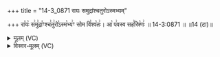 +++
title = "14-3_0871 रायः समुद्रांश्चतुरोऽस्मभ्यम्"

+++
रा꣣यः꣡ स꣢मु꣣द्रा꣢ꣳश्च꣣तु꣢रो꣣ऽस्म꣡भ्य꣢ꣳ सोम वि꣣श्व꣡तः꣢। आ꣡ प꣢वस्व सह꣣स्रि꣡णः꣢ ॥ 14-3:0871 ॥ ॥14 (टा)॥

<details><summary>मूलम् (VC)</summary>

रा꣣यः꣡ स꣢मु꣣द्रा꣢ꣳश्च꣣तु꣢रो꣣ऽस्म꣡भ्य꣢ꣳ सोम वि꣣श्व꣡तः꣢ । आ꣡ प꣢वस्व सह꣣स्रि꣡णः꣢ ॥८७१॥
</details>

<details><summary>विस्वर-मूलम् (VC)</summary>

रायः समुद्राꣳश्चतुरोऽस्मभ्यꣳ सोम विश्वतः । आ पवस्व सहस्रिणः ॥८७१॥
</details>